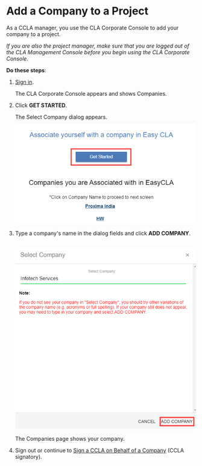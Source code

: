 # Add a Company to a Project

As a CCLA manager, you use the CLA Corporate Console to add your company to a project.

_If you are also the project manager, make sure that you are logged out of the CLA Management Console before you begin using the CLA Corporate Console._

**Do these steps**:

1. ​[Sign in](sign-in-to-the-cla-corporate-console.md).

   The CLA Corporate Console appears and shows Companies.

2. Click **GET STARTED**.

   The Select Company dialog appears.  
    ![](../../../.gitbook/assets/add-company-get-started.png) 

3. Type a company's name in the dialog fields and click **ADD COMPANY**.

   ​​ ![](../../../.gitbook/assets/add-company-add-company.png)

   The Companies page shows your company.

4. Sign out or continue to [Sign a CCLA on Behalf of a Company](sign-a-corporate-cla-on-behalf-of-the-company.md) \(CCLA signatory\).

